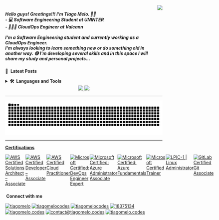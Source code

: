 <img align="right" height="240" src="https://user-images.githubusercontent.com/75096588/153781354-062c209b-55cf-4bbd-95ee-dc96a406736f.png"  />
<h5 align="left">Hello guys! Greetings!!! I'm Tiago Melo. 👋🐧 <br>- 💻 Software Engineering Student at UNINTER<br>- 🧑🏻‍💻 CloudOps Engineer at Valcann<br> <br>I'm a Software Engineering student and currently working as a CloudOps Engineer.<br>I'm always looking to learn something new or do something old in another way. 😅 I'm developing several skills and in this space I will share my study and personal projects...</h2>


📕 &nbsp;**Latest Posts**

  
<details>
  <summary><b>🛠️&nbsp;&nbsp;Languages&nbsp;and&nbsp;Tools</b></summary>
  <br/>
<div align="left">
  <img src="https://www.svgrepo.com/show/376356/aws.svg" height="30" width="42" alt="amazonwebservices logo"  />
  <img src="https://www.svgrepo.com/show/353464/azure.svg" height="30" width="42" alt="azure logo"  />
  <img src="https://cdn.jsdelivr.net/gh/devicons/devicon/icons/linux/linux-original.svg" height="30" width="42" alt="linux logo"  />
  <img src="https://cdn.jsdelivr.net/gh/devicons/devicon/icons/bash/bash-original.svg" height="30" width="42" alt="bash logo"  />
  <img src="https://cdn.jsdelivr.net/gh/devicons/devicon/icons/docker/docker-original-wordmark.svg" height="30" width="42" alt="docker logo"  />
  <img src="https://www.svgrepo.com/show/353983/kubernetes.svg" height="30" width="42" alt="kubernetes logo"  />
  <img src="https://www.svgrepo.com/show/354447/terraform-icon.svg" height="30" width="42" alt="terraform logo"  />
</div>

###

<div align="left">
  <img src="https://cdn.jsdelivr.net/gh/devicons/devicon/icons/git/git-plain-wordmark.svg" height="30" width="42" alt="git logo"  />
  <img src="https://cdn.jsdelivr.net/gh/devicons/devicon/icons/html5/html5-original.svg" height="30" width="42" alt="html5 logo"  />
  <img src="https://cdn.jsdelivr.net/gh/devicons/devicon/icons/css3/css3-original.svg" height="30" width="42" alt="css3 logo"  />
  <img src="https://cdn.jsdelivr.net/gh/devicons/devicon/icons/javascript/javascript-original.svg" height="30" width="42" alt="javascript logo"  />
  <img src="https://cdn.jsdelivr.net/gh/devicons/devicon/icons/bootstrap/bootstrap-original.svg" height="30" width="42" alt="bootstrap logo"  />
  <img src="https://cdn.jsdelivr.net/gh/devicons/devicon/icons/react/react-original.svg" height="30" width="42" alt="react logo"  />
  <img src="https://cdn.jsdelivr.net/gh/devicons/devicon/icons/nodejs/nodejs-original.svg" height="30" width="42" alt="nodejs logo"  />
  <img src="https://cdn.jsdelivr.net/gh/devicons/devicon/icons/python/python-original.svg" height="30" width="42" alt="python logo"  />
  <img src="https://cdn.jsdelivr.net/gh/devicons/devicon/icons/go/go-original.svg" height="30" width="42" alt="go logo"  />
  <img src="https://cdn.jsdelivr.net/gh/devicons/devicon/icons/apache/apache-original-wordmark.svg" height="30" width="42" alt="apache logo"  />
  <img src="https://cdn.jsdelivr.net/gh/devicons/devicon/icons/nginx/nginx-original.svg" height="30" width="42" alt="nginx logo"  />
  <img src="https://cdn.jsdelivr.net/gh/devicons/devicon/icons/mongodb/mongodb-plain-wordmark.svg" height="30" width="42" alt="mongodb logo"  />
  <img src="https://cdn.jsdelivr.net/gh/devicons/devicon/icons/mysql/mysql-original-wordmark.svg" height="30" width="42" alt="mysql logo"  />
</div>
</details>


<div style = "text-align: center">
  <a href="https://tiagomelo.codes">
  <img height="170em" src="https://github-readme-stats.vercel.app/api?username=tiago-melo&theme=gruvbox&show_icons=trueinclude_all_commits=true&count_private=true"/>
  <img height="170em" src="https://github-readme-stats.vercel.app/api/top-langs/?username=tiago-melo&theme=gruvbox&layout=compact&langs_count=7"/>
</div>



****
  
![Snake animation](https://github.com/tiago-melo/tiago-melo/blob/output/github-contribution-grid-snake.svg)

****

<b>Certifications</b>

<div class="row">
    <div class="coluna">
        <div style="display: flex"><br>
            <a href='https://www.credly.com/badges/9bd5fab0-2c3a-4b41-b533-3fdb3143d63f?source=linked_in_profile'><img
                    align="center" alt="AWS Certified Solutions Architect – Associate" height="110" width="110"
                    src="https://images.credly.com/size/3100x3100/images/0e284c3f-5164-4b21-8660-0d84737941bc/image.png">
            </a>
            <a href='https://www.credly.com/badges/baf3a05b-6456-43ac-8907-eb0a38535e48'><img
                    align="center" alt="AWS Certified Developer – Associate" height="110" width="110"
                    src="https://images.credly.com/size/3100x3100/images/b9feab85-1a43-4f6c-99a5-631b88d5461b/image.png">
            </a>
            <a href='https://www.credly.com/badges/7c65e43e-82a0-4ad6-b4a3-a89e1c781579?source=linked_in_profile'><img
                    align="center" alt="AWS Certified Cloud Practitioner" height="110" width="110"
                    src="https://images.credly.com/size/3100x3100/images/00634f82-b07f-4bbd-a6bb-53de397fc3a6/image.png">
            </a>
            <a href='https://www.credly.com/badges/55f111002-9516-4a2a-8a50-996d5a80fbfe?source=linked_in_profile'><img
                    align="center" alt="Microsoft Certified: DevOps Engineer Expert" height="110" width="110"
                    src="https://images.credly.com/size/3100x3100/images/c3ab66f8-5d59-4afa-a6c2-0ba30a1989ca/CERT-Expert-DevOps-Engineer-600x600.png">
            </a>
            <a href='https://www.credly.com/badges/f4bacd10-5b24-4bd1-a4a8-896096fb4175?source=linked_in_profile'><img
                    align="center" alt="Microsoft Certified: Azure Administrator Associate" height="110" width="110"
                    src="https://images.credly.com/size/3100x3100/images/336eebfc-0ac3-4553-9a67-b402f491f185/azure-administrator-associate-600x600.png">
            </a>
            <a href='https://www.credly.com/badges/112561009-f389-4ee6-b0d9-c1fa98ef7935?source=linked_in_profile'><img
                    align="center" alt="Microsoft Certified: Azure Fundamentals" height="110" width="110"
                    src="https://images.credly.com/size/3100x3100/images/be8fcaeb-c769-4858-b567-ffaaa73ce8cf/image.png">
            </a>
            <a href='https://www.credly.com/badges/0b9d5fe1-4c81-4fa0-9ed2-a24a207beaac?source=linked_in_profile'><img
                    align="center" alt="Microsoft Certified Trainer" height="110" width="110"
                    src="https://images.credly.com/size/600x600/images/bb4156e4-c2e1-4399-b03c-af6feb7a6cc4/image.png">
            </a>
            <a href='https://cs.lpi.org/caf/Xamman/certification/verify/LPI000254750/meanpuk6hf'><img align="center"
                    alt="LPIC-1 | Linux Administrator" height="110" width="110"
                    src="https://linuxsemfronteiras.com.br/wp-content/uploads/2017/07/LPIC-1-Large.png">
            </a>
          <a href='https://www.credly.com/badges/6530558c-c280-4c52-bd33-c7c2e1be910e?source=linked_in_profile'><img
                    align="center" alt="GitLab Certified Git Associate" height="110" width="110"
                    src="https://images.credly.com/size/3100x3100/images/6adcf7e5-c142-48d5-8033-9c7900de3f14/image.png">
            </a>

</div>

###
<b>&nbsp;**Connect with me**</b>

<p align="left">
<a href="https://dev.to/tiagomelo" target="blank"><img align="center" src="https://cdn.jsdelivr.net/npm/simple-icons@3.0.1/icons/dev-dot-to.svg" alt="tiagomelo" height="30" width="40" /></a>
<a href="https://twitter.com/tiagomelocodes" target="blank"><img align="center" src="https://raw.githubusercontent.com/rahuldkjain/github-profile-readme-generator/master/src/images/icons/Social/twitter.svg" alt="tiagomelocodes" height="30" width="40" /></a>
<a href="https://linkedin.com/in/tiagomelocodes" target="blank"><img align="center" src="https://raw.githubusercontent.com/rahuldkjain/github-profile-readme-generator/master/src/images/icons/Social/linked-in-alt.svg" alt="tiagomelocodes" height="30" width="40" /></a>
<a href="https://stackoverflow.com/users/18375134" target="blank"><img align="center" src="https://raw.githubusercontent.com/rahuldkjain/github-profile-readme-generator/master/src/images/icons/Social/stack-overflow.svg" alt="18375134" height="30" width="40" /></a>
<a href="https://instagram.com/tiagomelo.codes" target="blank"><img align="center" src="https://raw.githubusercontent.com/rahuldkjain/github-profile-readme-generator/master/src/images/icons/Social/instagram.svg" alt="tiagomelo.codes" height="30" width="40" /></a>
<a href="contact@tiagomelo.codes" target="blank"><img align="center" src="https://raw.githubusercontent.com/maurodesouza/profile-readme-generator/master/src/assets/icons/social/gmail/default.svg" alt="contact@tiagomelo.codes" height="30" width="40" /></a>
<a href="https://discordapp.com/users/tiagomelo.codes#8920" target="blank"><img align="center" src="https://raw.githubusercontent.com/maurodesouza/profile-readme-generator/master/src/assets/icons/social/discord/default.svg" alt="tiagomelo.codes" height="30" width="40" /></a>
